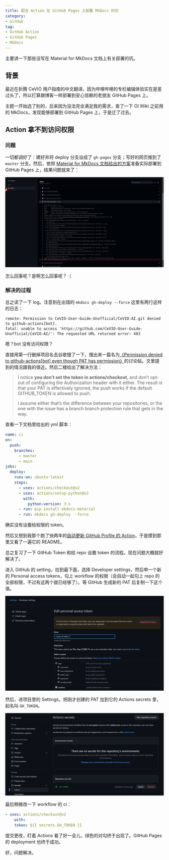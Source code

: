 ```yaml
---
title: 配合 Action 在 GitHub Pages 上部署 MkDocs 的坑
category: 
- GitHub
tag: 
- GitHub Action
- GitHub Pages
- MkDocs
---
```


主要讲一下那些没写在 Material for MkDocs 文档上有关部署的坑。

<!-- more -->

## 背景

最近在折腾 CeVIO 用户指南的中文翻译。因为哔哩哔哩的专栏编辑体验实在是差过头了，所以打算跟博客一样部署到安心信赖的老朋友 GitHub Pages 上。

主题一开始选了别的，后来因为没法完全满足我的需求，查了一下 OI Wiki 之前用的 MkDocs，发现能够部署到 GitHub Pages 上，于是迁了过去。

## Action 拿不到访问权限

### 问题

一切都调好了：建好并将 deploy 分支设成了 `gh-pages` 分支；写好的网页推到了 `master` 分支。然后，依照 [Material for MkDocs 文档给出的方案](https://squidfunk.github.io/mkdocs-material/publishing-your-site/#github-pages)准备实际部署到 GitHub Pages 上，结果问题就来了：

![ci summary](https://raw.githubusercontent.com/NachtgeistW/Berksey/1eb261e22a6304bd907cad175037a9b0c61f0178/_posts/image/2022-05-13_16-41-05.png)

怎么回事呢？是啊怎么回事呢？（

### 解决的过程

总之读了一下 log。注意到在出错的 `mkdocs gh-deploy --force` 这里有两行这样的日志：

```log
remote: Permission to CeVIO-User-Guide-Unofficial/CeVIO-AI.git denied to github-actions[bot].
fatal: unable to access 'https://github.com/CeVIO-User-Guide-Unofficial/CeVIO-AI/': The requested URL returned error: 403
```

嗯？bot 没有访问权限？

直接用第一行删掉项目名去谷歌搜了一下，搜出来一篇名为[《Permission denied to github-actions[bot] even though PAT has permission》](https://github.community/t/permission-denied-to-github-actions-bot-even-though-pat-has-permission/248028)的讨论帖。文里提到的情况跟我的很近。然后二楼给出了解决方法：

>I notice **you don’t set the token in actions/checkout**, and don’t opt-out of configuring the Authorization header with it either. The result is that your PAT is effectively ignored, the push works if the default GITHUB_TOKEN is allowed to push.
>
>I assume either that’s the difference between your repositories, or the one with the issue has a branch branch protection rule that gets in the way.

查看一下文档里给出的 yml 脚本：

```yml
name: ci 
on:
  push:
    branches:
      - master 
      - main
jobs:
  deploy:
    runs-on: ubuntu-latest
    steps:
      - uses: actions/checkout@v2
      - uses: actions/setup-python@v2
        with:
          python-version: 3.x
      - run: pip install mkdocs-material 
      - run: mkdocs gh-deploy --force
```

确实没有设置给权限的 token。

然后又想到我那个跑了快两年的[自动更新 GitHub Profile 的 Action](https://github.com/athul/waka-readme)，于是摸到那里又看了一遍它的 README。

总之复习了一下 GitHub Token 和给 repo 设置 token 的流程。现在问题大概就好解决了。

进入 GitHub 的 setting，拉到最下面，选择 Developer settings，然后申一个新的 Personal access tokens，勾上 workflow 的权限（会自动一起勾上 repo 的全部权限，不过有这两个就已经够了）。等 GitHub 生成新的 PAT 后复制一下这个值。

![generate PAT](https://raw.githubusercontent.com/NachtgeistW/Berksey/1eb261e22a6304bd907cad175037a9b0c61f0178/_posts/image/2022-05-13_17-12-10.png)

然后，进项目里的 Settings，把刚才创建的 PAT 加到它的 Actions secrets 里，起名叫 `GH_TOKEN`。

![add action secrets](https://raw.githubusercontent.com/NachtgeistW/Berksey/1eb261e22a6304bd907cad175037a9b0c61f0178/_posts/image/2022-05-13_17-14-27.png)

最后稍微改一下 workflow 的 ci：

```yml
- uses: actions/checkout@v2
    with:
    token: ${{ secrets.GH_TOKEN }}
```

提交更改，盯着 Actions 看了好一会儿，绿色的对勾终于出现了。GitHub Pages 的 deployment 也终于成功。

好，问题解决。
